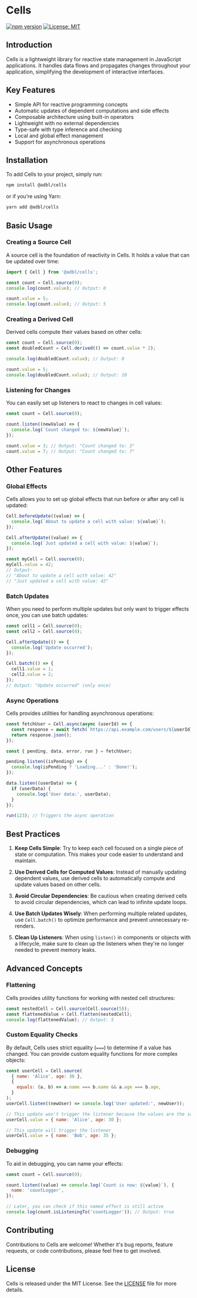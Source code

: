 # Cells

[![npm version](https://badge.fury.io/js/%40adbl%2Fcells.svg)](https://badge.fury.io/js/%40adbl%2Fcells)
[![License: MIT](https://img.shields.io/badge/License-MIT-yellow.svg)](https://opensource.org/licenses/MIT)

## Introduction

Cells is a lightweight library for reactive state management in JavaScript applications. It handles data flows and propagates changes throughout your application, simplifying the development of interactive interfaces.

## Key Features

- Simple API for reactive programming concepts
- Automatic updates of dependent computations and side effects
- Composable architecture using built-in operators
- Lightweight with no external dependencies
- Type-safe with type inference and checking
- Local and global effect management
- Support for asynchronous operations

## Installation

To add Cells to your project, simply run:

```bash
npm install @adbl/cells
```

or if you're using Yarn:

```bash
yarn add @adbl/cells
```

## Basic Usage

### Creating a Source Cell

A source cell is the foundation of reactivity in Cells. It holds a value that can be updated over time:

```javascript
import { Cell } from '@adbl/cells';

const count = Cell.source(0);
console.log(count.value); // Output: 0

count.value = 5;
console.log(count.value); // Output: 5
```

### Creating a Derived Cell

Derived cells compute their values based on other cells:

```javascript
const count = Cell.source(0);
const doubledCount = Cell.derived(() => count.value * 2);

console.log(doubledCount.value); // Output: 0

count.value = 5;
console.log(doubledCount.value); // Output: 10
```

### Listening for Changes

You can easily set up listeners to react to changes in cell values:

```javascript
const count = Cell.source(0);

count.listen((newValue) => {
  console.log(`Count changed to: ${newValue}`);
});

count.value = 3; // Output: "Count changed to: 3"
count.value = 7; // Output: "Count changed to: 7"
```

## Other Features

### Global Effects

Cells allows you to set up global effects that run before or after any cell is updated:

```javascript
Cell.beforeUpdate((value) => {
  console.log(`About to update a cell with value: ${value}`);
});

Cell.afterUpdate((value) => {
  console.log(`Just updated a cell with value: ${value}`);
});

const myCell = Cell.source(0);
myCell.value = 42;
// Output:
// "About to update a cell with value: 42"
// "Just updated a cell with value: 42"
```

### Batch Updates

When you need to perform multiple updates but only want to trigger effects once, you can use batch updates:

```javascript
const cell1 = Cell.source(0);
const cell2 = Cell.source(0);

Cell.afterUpdate(() => {
  console.log('Update occurred');
});

Cell.batch(() => {
  cell1.value = 1;
  cell2.value = 2;
});
// Output: "Update occurred" (only once)
```

### Async Operations

Cells provides utilities for handling asynchronous operations:

```javascript
const fetchUser = Cell.async(async (userId) => {
  const response = await fetch(`https://api.example.com/users/${userId}`);
  return response.json();
});

const { pending, data, error, run } = fetchUser;

pending.listen((isPending) => {
  console.log(isPending ? 'Loading...' : 'Done!');
});

data.listen((userData) => {
  if (userData) {
    console.log('User data:', userData);
  }
});

run(123); // Triggers the async operation
```

## Best Practices

1. **Keep Cells Simple**: Try to keep each cell focused on a single piece of state or computation. This makes your code easier to understand and maintain.

2. **Use Derived Cells for Computed Values**: Instead of manually updating dependent values, use derived cells to automatically compute and update values based on other cells.

3. **Avoid Circular Dependencies**: Be cautious when creating derived cells to avoid circular dependencies, which can lead to infinite update loops.

4. **Use Batch Updates Wisely**: When performing multiple related updates, use `Cell.batch()` to optimize performance and prevent unnecessary re-renders.

5. **Clean Up Listeners**: When using `listen()` in components or objects with a lifecycle, make sure to clean up the listeners when they're no longer needed to prevent memory leaks.

## Advanced Concepts

### Flattening

Cells provides utility functions for working with nested cell structures:

```javascript
const nestedCell = Cell.source(Cell.source(5));
const flattenedValue = Cell.flatten(nestedCell);
console.log(flattenedValue); // Output: 5
```

### Custom Equality Checks

By default, Cells uses strict equality (`===`) to determine if a value has changed. You can provide custom equality functions for more complex objects:

```javascript
const userCell = Cell.source(
  { name: 'Alice', age: 30 },
  {
    equals: (a, b) => a.name === b.name && a.age === b.age,
  }
);
userCell.listen((newUser) => console.log('User updated:', newUser));

// This update won't trigger the listener because the values are the same
userCell.value = { name: 'Alice', age: 30 };

// This update will trigger the listener
userCell.value = { name: 'Bob', age: 35 };
```

### Debugging

To aid in debugging, you can name your effects:

```javascript
const count = Cell.source(0);

count.listen((value) => console.log(`Count is now: ${value}`), {
  name: 'countLogger',
});

// Later, you can check if this named effect is still active
console.log(count.isListeningTo('countLogger')); // Output: true
```

## Contributing

Contributions to Cells are welcome! Whether it's bug reports, feature requests, or code contributions, please feel free to get involved.

## License

Cells is released under the MIT License. See the [LICENSE](LICENSE) file for more details.
